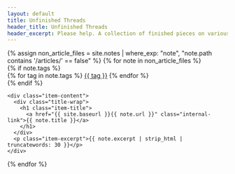 ```yaml
---
layout: default
title: Unfinished Threads
header_title: Unfinished Threads
header_excerpt: Please help. A collection of finished pieces on various topics, and bullshit.
---
```


<div class="item-wrap">
{% assign non_article_files = site.notes | where_exp: "note", "note.path contains '/articles/' == false" %}
{% for note in non_article_files %}
  <div class="item-contain">
    {% if note.tags %}
      <div class="item-tag-wrap">
        {% for tag in note.tags %}
          <a href="#" class="item-tag">{{ tag }}</a>
        {% endfor %}
      </div>
    {% endif %}
    
    <div class="item-content">
      <div class="title-wrap">
        <h1 class="item-title">
          <a href="{{ site.baseurl }}{{ note.url }}" class="internal-link">{{ note.title }}</a>
        </h1>
      </div>
      <p class="item-excerpt">{{ note.excerpt | strip_html | truncatewords: 30 }}</p>
    </div>
  </div>
{% endfor %}
</div>